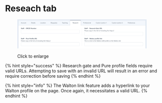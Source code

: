 # Reseach tab

<figure><img src=".gitbook/assets/research.png" alt=""><figcaption><p>Click to enlarge</p></figcaption></figure>

{% hint style="success" %}
Research gate and Pure profile fields require valid URLs. Attempting to save with an invalid URL will result in an error and require correction before saving
{% endhint %}



{% hint style="info" %}
The Walton link feature adds a hyperlink to your Walton profile on the page. Once again, it necessitates a valid URL.
{% endhint %}
